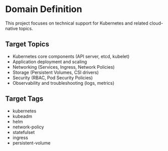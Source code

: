 # Domain Definition

This project focuses on technical support for Kubernetes and related cloud-native topics.

## Target Topics

- Kubernetes core components (API server, etcd, kubelet)
- Application deployment and scaling
- Networking (Services, Ingress, Network Policies)
- Storage (Persistent Volumes, CSI drivers)
- Security (RBAC, Pod Security Policies)
- Observability and troubleshooting (logs, metrics)

## Target Tags

- kubernetes
- kubeadm
- helm
- network-policy
- statefulset
- ingress
- persistent-volume
